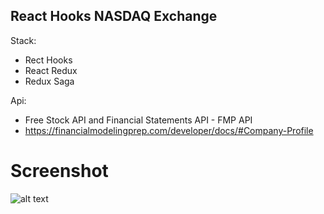 ## React Hooks NASDAQ Exchange

Stack:

- Rect Hooks
- React Redux
- Redux Saga

Api:

- Free Stock API and Financial Statements API - FMP API 
- https://financialmodelingprep.com/developer/docs/#Company-Profile

# Screenshot 

![alt text](https://imagehost.imageupload.net/2020/02/23/screencapture-cranky-mccarthy-999e0d-netlify-2020-02-23-17_45_29.png)
